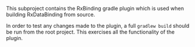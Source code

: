 This subproject contains the RxBinding gradle plugin which is used when
building RxDataBinding from source.

In order to test any changes made to the plugin, a full `gradlew build`
should be run from the root project. This exercises all the functionality of
the plugin.

